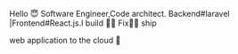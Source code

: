 Hello 😇
Software Engineer,Code architect. Backend#laravel |Frontend#React.js.I build
👨‍💻
 Fix👨‍🔧
  ship

  web application to the cloud
🚀
